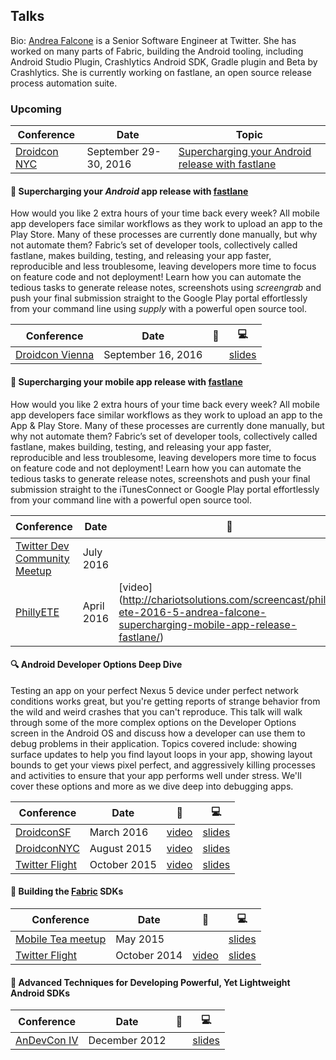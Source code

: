 ## Talks

Bio: [Andrea Falcone](https://twitter.com/asfalcone) is a Senior Software Engineer at Twitter. She has worked on many parts of Fabric, building the Android tooling, including Android Studio Plugin, Crashlytics Android SDK, Gradle plugin and Beta by Crashlytics. She is currently working on fastlane, an open source release process automation suite.

### Upcoming
Conference | Date | Topic
--------|------|--------
[Droidcon NYC](http://droidcon.nyc/) | September 29-30, 2016 | [Supercharging your Android release with fastlane](http://sched.droidcon.nyc/showTopicSquarespace/61450)


#### 🚀 Supercharging your *Android* app release with [fastlane](https://fastlane.tools/)
How would you like 2 extra hours of your time back every week? All mobile app developers face similar workflows as they work to upload an app to the Play Store. Many of these processes are currently done manually, but why not automate them? Fabric’s set of developer tools, collectively called fastlane, makes building, testing, and releasing your app faster, reproducible and less troublesome, leaving developers more time to focus on feature code and not deployment! Learn how you can automate the tedious tasks to generate release notes, screenshots using _screengrab_ and push your final submission straight to the Google Play portal effortlessly from your command line using _supply_ with a powerful open source tool.

Conference | Date | 🎥 | 💻
--------|------|--------|-------
[Droidcon Vienna](https://droidcon.at/) | September 16, 2016 | |[slides](https://docs.google.com/presentation/d/1mrGImnooda4jX6z55YzIUb15w_-0hlvtzjCKA1nfNIg/pub?start=false&loop=false&delayms=3000&slide=id.g1362cb7b99_2_150)

#### 🚀 Supercharging your mobile app release with [fastlane](https://fastlane.tools/)
How would you like 2 extra hours of your time back every week? All mobile app developers face similar workflows as they work to upload an app to the App & Play Store. Many of these processes are currently done manually, but why not automate them? Fabric’s set of developer tools, collectively called fastlane, makes building, testing, and releasing your app faster, reproducible and less troublesome, leaving developers more time to focus on feature code and not deployment! Learn how you can automate the tedious tasks to generate release notes, screenshots and push your final submission straight to the iTunesConnect or Google Play portal effortlessly from your command line with a powerful open source tool.

Conference | Date | 🎥 | 💻
--------|------|--------|-------
[Twitter Dev Community Meetup](http://www.meetup.com/Boston-Twitter-Developer-Community/events/232247449/) | July 2016 | | [slides](/slides/phillyETE-fastlane-afalcone-pdf.pdf) 
[PhillyETE](http://2016.phillyemergingtech.com/) | April 2016 | [video] (http://chariotsolutions.com/screencast/philly-ete-2016-5-andrea-falcone-supercharging-mobile-app-release-fastlane/) | [slides](/slides/phillyETE-fastlane-afalcone-pdf.pdf)

#### 🔍 Android Developer Options Deep Dive
Testing an app on your perfect Nexus 5 device under perfect network conditions works great, but you're getting reports of strange behavior from the wild and weird crashes that you can't reproduce. This talk will walk through some of the more complex options on the Developer Options screen in the Android OS and discuss how a developer can use them to debug problems in their application. Topics covered include: showing surface updates to help you find layout loops in your app, showing layout bounds to get your views pixel perfect, and aggressively killing processes and activities to ensure that your app performs well under stress. We'll cover these options and more as we dive deep into debugging apps.

Conference | Date | 🎥 | 💻
--------|------|--------|-------
[DroidconSF](http://sf.droidcon.com/) | March 2016 | [video](https://www.youtube.com/watch?v=TbiNM1ltawo) |  [slides](/slides/Andrea%20Falcone%20-%20Android%20Developer%20Options.pdf)
[DroidconNYC](http://nyc.droidcon.com/2015/) | August 2015 | [video](https://www.youtube.com/watch?v=r9kW3nIDdBY) | [slides](/slides/Andrea%20Falcone%20-%20Android%20Developer%20Options.pdf)
[Twitter Flight](https://dev.twitter.com/flight/2015) | October 2015 | [video](https://www.youtube.com/watch?v=Fmf9b2EqqIE) | [slides](/slides/Flight2015-Falcone_Andrea-Android_Developer_Options.pdf)

#### 🔨 Building the [Fabric](https://get.fabric.io/)  SDKs

Conference | Date | 🎥 | 💻
--------|------|--------|-------
[Mobile Tea meetup](http://www.meetup.com/mobiletea/events/221912647/) | May 2015 |  |  [slides](/slides/Designing_and_Building_SDKs_for_Android.pdf)
[Twitter Flight](https://dev.twitter.com/flight/2014) | October 2014 | [video](https://www.youtube.com/watch?v=3h7jQU1AOvw) |  [slides](/slides/Designing_and_Building_SDKs_for_Android.pdf)


#### 🎈 Advanced Techniques for Developing Powerful, Yet Lightweight Android SDKs

Conference | Date | 🎥 | 💻
--------|------|--------|-------
[AnDevCon IV](http://www.andevcon.com/) | December 2012 |  |  [slides](/slides/Advanced%20Techniques%20for%20Developing%20Powerful%2C%20Yet%20Lightweight%20Android%20SDKs%20-%20OLD.pdf)
